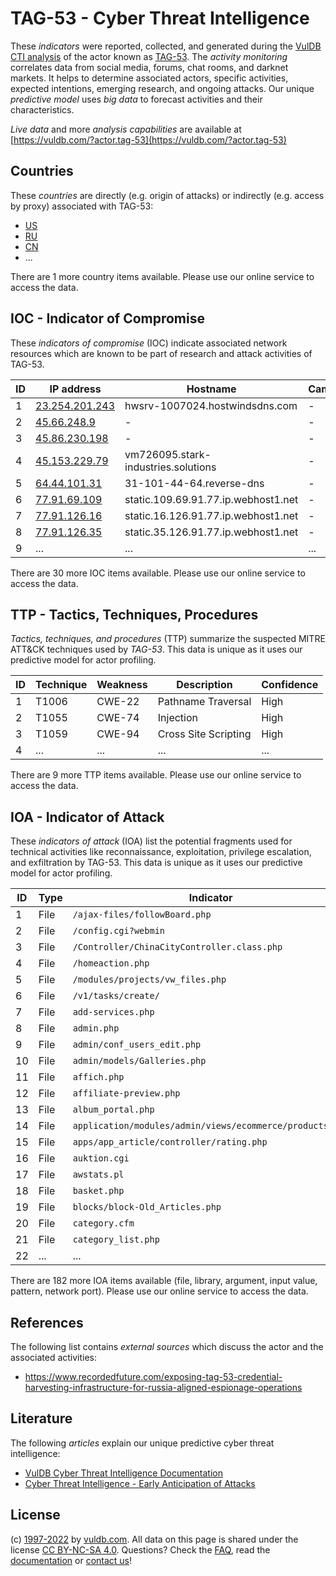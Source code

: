 # TAG-53 - Cyber Threat Intelligence

These _indicators_ were reported, collected, and generated during the [VulDB CTI analysis](https://vuldb.com/?kb.cti) of the actor known as [TAG-53](https://vuldb.com/?actor.tag-53). The _activity monitoring_ correlates data from social media, forums, chat rooms, and darknet markets. It helps to determine associated actors, specific activities, expected intentions, emerging research, and ongoing attacks. Our unique _predictive model_ uses _big data_ to forecast activities and their characteristics.

_Live data_ and more _analysis capabilities_ are available at [https://vuldb.com/?actor.tag-53](https://vuldb.com/?actor.tag-53)

## Countries

These _countries_ are directly (e.g. origin of attacks) or indirectly (e.g. access by proxy) associated with TAG-53:

* [US](https://vuldb.com/?country.us)
* [RU](https://vuldb.com/?country.ru)
* [CN](https://vuldb.com/?country.cn)
* ...

There are 1 more country items available. Please use our online service to access the data.

## IOC - Indicator of Compromise

These _indicators of compromise_ (IOC) indicate associated network resources which are known to be part of research and attack activities of TAG-53.

ID | IP address | Hostname | Campaign | Confidence
-- | ---------- | -------- | -------- | ----------
1 | [23.254.201.243](https://vuldb.com/?ip.23.254.201.243) | hwsrv-1007024.hostwindsdns.com | - | High
2 | [45.66.248.9](https://vuldb.com/?ip.45.66.248.9) | - | - | High
3 | [45.86.230.198](https://vuldb.com/?ip.45.86.230.198) | - | - | High
4 | [45.153.229.79](https://vuldb.com/?ip.45.153.229.79) | vm726095.stark-industries.solutions | - | High
5 | [64.44.101.31](https://vuldb.com/?ip.64.44.101.31) | 31-101-44-64.reverse-dns | - | High
6 | [77.91.69.109](https://vuldb.com/?ip.77.91.69.109) | static.109.69.91.77.ip.webhost1.net | - | High
7 | [77.91.126.16](https://vuldb.com/?ip.77.91.126.16) | static.16.126.91.77.ip.webhost1.net | - | High
8 | [77.91.126.35](https://vuldb.com/?ip.77.91.126.35) | static.35.126.91.77.ip.webhost1.net | - | High
9 | ... | ... | ... | ...

There are 30 more IOC items available. Please use our online service to access the data.

## TTP - Tactics, Techniques, Procedures

_Tactics, techniques, and procedures_ (TTP) summarize the suspected MITRE ATT&CK techniques used by _TAG-53_. This data is unique as it uses our predictive model for actor profiling.

ID | Technique | Weakness | Description | Confidence
-- | --------- | -------- | ----------- | ----------
1 | T1006 | CWE-22 | Pathname Traversal | High
2 | T1055 | CWE-74 | Injection | High
3 | T1059 | CWE-94 | Cross Site Scripting | High
4 | ... | ... | ... | ...

There are 9 more TTP items available. Please use our online service to access the data.

## IOA - Indicator of Attack

These _indicators of attack_ (IOA) list the potential fragments used for technical activities like reconnaissance, exploitation, privilege escalation, and exfiltration by TAG-53. This data is unique as it uses our predictive model for actor profiling.

ID | Type | Indicator | Confidence
-- | ---- | --------- | ----------
1 | File | `/ajax-files/followBoard.php` | High
2 | File | `/config.cgi?webmin` | High
3 | File | `/Controller/ChinaCityController.class.php` | High
4 | File | `/homeaction.php` | High
5 | File | `/modules/projects/vw_files.php` | High
6 | File | `/v1/tasks/create/` | High
7 | File | `add-services.php` | High
8 | File | `admin.php` | Medium
9 | File | `admin/conf_users_edit.php` | High
10 | File | `admin/models/Galleries.php` | High
11 | File | `affich.php` | Medium
12 | File | `affiliate-preview.php` | High
13 | File | `album_portal.php` | High
14 | File | `application/modules/admin/views/ecommerce/products.php` | High
15 | File | `apps/app_article/controller/rating.php` | High
16 | File | `auktion.cgi` | Medium
17 | File | `awstats.pl` | Medium
18 | File | `basket.php` | Medium
19 | File | `blocks/block-Old_Articles.php` | High
20 | File | `category.cfm` | Medium
21 | File | `category_list.php` | High
22 | ... | ... | ...

There are 182 more IOA items available (file, library, argument, input value, pattern, network port). Please use our online service to access the data.

## References

The following list contains _external sources_ which discuss the actor and the associated activities:

* https://www.recordedfuture.com/exposing-tag-53-credential-harvesting-infrastructure-for-russia-aligned-espionage-operations

## Literature

The following _articles_ explain our unique predictive cyber threat intelligence:

* [VulDB Cyber Threat Intelligence Documentation](https://vuldb.com/?kb.cti)
* [Cyber Threat Intelligence - Early Anticipation of Attacks](https://www.scip.ch/en/?labs.20201022)

## License

(c) [1997-2022](https://vuldb.com/?kb.changelog) by [vuldb.com](https://vuldb.com/?kb.about). All data on this page is shared under the license [CC BY-NC-SA 4.0](https://creativecommons.org/licenses/by-nc-sa/4.0/). Questions? Check the [FAQ](https://vuldb.com/?kb.faq), read the [documentation](https://vuldb.com/?kb) or [contact us](https://vuldb.com/?contact)!
